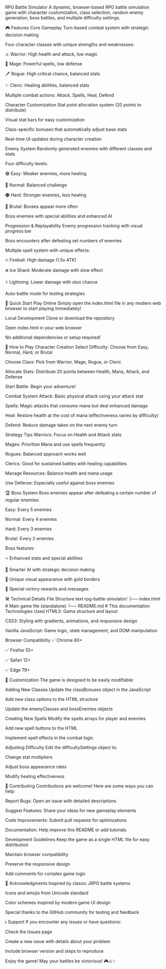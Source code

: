 RPG Battle Simulator
A dynamic, browser-based RPG battle simulation game with character customization, class selection, random enemy generation, boss battles, and multiple difficulty settings.

🎮 Features
Core Gameplay
Turn-based combat system with strategic decision making

Four character classes with unique strengths and weaknesses:

⚔️ Warrior: High health and attack, low magic

🔮 Mage: Powerful spells, low defense

🗡️ Rogue: High critical chance, balanced stats

✨ Cleric: Healing abilities, balanced stats

Multiple combat actions: Attack, Spells, Heal, Defend

Character Customization
Stat point allocation system (20 points to distribute)

Visual stat bars for easy customization

Class-specific bonuses that automatically adjust base stats

Real-time UI updates during character creation

Enemy System
Randomly generated enemies with different classes and stats

Four difficulty levels:

🟢 Easy: Weaker enemies, more healing

🔵 Normal: Balanced challenge

🟠 Hard: Stronger enemies, less healing

🔴 Brutal: Bosses appear more often

Boss enemies with special abilities and enhanced AI

Progression & Replayability
Enemy progression tracking with visual progress bar

Boss encounters after defeating set numbers of enemies

Multiple spell system with unique effects:

🔥 Fireball: High damage (1.5x ATK)

❄️ Ice Shard: Moderate damage with slow effect

⚡ Lightning: Lower damage with stun chance

Auto-battle mode for testing strategies

🚀 Quick Start
Play Online
Simply open the index.html file in any modern web browser to start playing immediately!

Local Development
Clone or download the repository

Open index.html in your web browser

No additional dependencies or setup required!

🎯 How to Play
Character Creation
Select Difficulty: Choose from Easy, Normal, Hard, or Brutal

Choose Class: Pick from Warrior, Mage, Rogue, or Cleric

Allocate Stats: Distribute 20 points between Health, Mana, Attack, and Defense

Start Battle: Begin your adventure!

Combat System
Attack: Basic physical attack using your attack stat

Spells: Magic attacks that consume mana but deal enhanced damage

Heal: Restore health at the cost of mana (effectiveness varies by difficulty)

Defend: Reduce damage taken on the next enemy turn

Strategy Tips
Warriors: Focus on Health and Attack stats

Mages: Prioritize Mana and use spells frequently

Rogues: Balanced approach works well

Clerics: Good for sustained battles with healing capabilities

Manage Resources: Balance health and mana usage

Use Defense: Especially useful against boss enemies

🏆 Boss System
Boss enemies appear after defeating a certain number of regular enemies:

Easy: Every 5 enemies

Normal: Every 4 enemies

Hard: Every 3 enemies

Brutal: Every 2 enemies

Boss features:

⭐ Enhanced stats and special abilities

🧠 Smarter AI with strategic decision making

💫 Unique visual appearance with gold borders

🏅 Special victory rewards and messages

🛠️ Technical Details
File Structure
text
rpg-battle-simulator/
├── index.html          # Main game file (standalone)
└── README.md           # This documentation
Technologies Used
HTML5: Game structure and layout

CSS3: Styling with gradients, animations, and responsive design

Vanilla JavaScript: Game logic, state management, and DOM manipulation

Browser Compatibility
✅ Chrome 60+

✅ Firefox 55+

✅ Safari 12+

✅ Edge 79+

🎨 Customization
The game is designed to be easily modifiable:

Adding New Classes
Update the classBonuses object in the JavaScript

Add new class options to the HTML structure

Update the enemyClasses and bossEnemies objects

Creating New Spells
Modify the spells arrays for player and enemies

Add new spell buttons to the HTML

Implement spell effects in the combat logic

Adjusting Difficulty
Edit the difficultySettings object to:

Change stat multipliers

Adjust boss appearance rates

Modify healing effectiveness

🤝 Contributing
Contributions are welcome! Here are some ways you can help:

Report Bugs: Open an issue with detailed descriptions

Suggest Features: Share your ideas for new gameplay elements

Code Improvements: Submit pull requests for optimizations

Documentation: Help improve this README or add tutorials

Development Guidelines
Keep the game as a single HTML file for easy distribution

Maintain browser compatibility

Preserve the responsive design

Add comments for complex game logic

🙏 Acknowledgments
Inspired by classic JRPG battle systems

Icons and emojis from Unicode standard

Color schemes inspired by modern game UI design

Special thanks to the GitHub community for testing and feedback

📞 Support
If you encounter any issues or have questions:

Check the Issues page

Create a new issue with details about your problem

Include browser version and steps to reproduce

Enjoy the game! May your battles be victorious! 🎮⚔️✨
